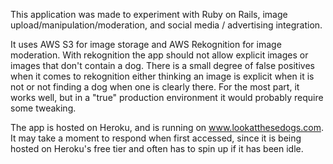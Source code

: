 This application was made to experiment with Ruby on Rails, image upload/manipulation/moderation, and social media / advertising integration.

It uses AWS S3 for image storage and AWS Rekognition for image moderation. With rekognition the app should not allow explicit images or images that don't contain a dog. There is a small degree of false positives when it comes to rekognition either thinking an image is explicit when it is not or not finding a dog when one is clearly there. For the most part, it works well, but in a "true" production environment it would probably require some tweaking.

The app is hosted on Heroku, and is running on www.lookatthesedogs.com. It may take a moment to respond when first accessed, since it is being hosted on Heroku's free tier and often has to spin up if it has been idle. 
